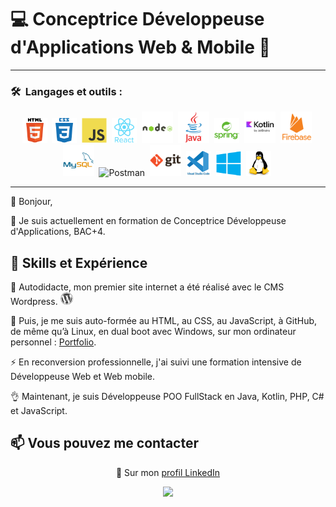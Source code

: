 # 💻 Conceptrice Développeuse d'Applications Web & Mobile 📱
---

### 🛠 &nbsp;Langages et outils :

<p align="center">   
<img src="https://github.com/devicons/devicon/blob/master/icons/html5/html5-original-wordmark.svg" title="HTML5" alt="HTML" width="40" height="40"/>&nbsp;
<img src="https://github.com/devicons/devicon/blob/master/icons/css3/css3-plain-wordmark.svg"  title="CSS3" alt="CSS" width="40" height="40"/>&nbsp;
<img src="https://github.com/devicons/devicon/blob/master/icons/javascript/javascript-original.svg" title="JavaScript" alt="JavaScript" width="40" height="40"/>&nbsp;
<img src="https://github.com/devicons/devicon/blob/master/icons/react/react-original-wordmark.svg" title="React" alt="React" width="40" height="40"/>&nbsp;
<img src="https://github.com/devicons/devicon/blob/master/icons/nodejs/nodejs-original-wordmark.svg" title="NodeJS" alt="NodeJS" width="50" height="50"/>&nbsp;
<img src="https://github.com/devicons/devicon/blob/master/icons/java/java-original-wordmark.svg" title="Java" alt="Java" width="50" height="50"/>&nbsp;
<img src="https://github.com/devicons/devicon/blob/master/icons/spring/spring-original-wordmark.svg" title="Spring" alt="Spring" width="40" height="40"/>&nbsp;
<img src="https://github.com/devicons/devicon/blob/master/icons/kotlin/kotlin-original-wordmark.svg" title="kotlin" alt="kotlin" width="50" height="50"/>&nbsp;
<img src="https://github.com/devicons/devicon/blob/master/icons/firebase/firebase-plain-wordmark.svg" title="Firebase" alt="Firebase" width="50" height="50"/>&nbsp;
<img src="https://github.com/devicons/devicon/blob/master/icons/mysql/mysql-original-wordmark.svg" title="MySQL"  alt="MySQL" width="50" height="50"/>&nbsp;
<img src="https://www.vectorlogo.zone/logos/getpostman/getpostman-icon.svg" title="Postman"  alt="Postman" width="40" height="40"/>&nbsp;
<img src="https://github.com/devicons/devicon/blob/master/icons/git/git-original-wordmark.svg" title="Git" **alt="Git" width="50" height="50"/>&nbsp;
<img src="https://github.com/devicons/devicon/blob/master/icons/vscode/vscode-original-wordmark.svg" title="vscode" **alt="vscode" width="40" height="40"/>&nbsp;
<img src="https://github.com/devicons/devicon/blob/master/icons/windows8/windows8-original.svg" title="windows" **alt="windows" width="40" height="40"/>&nbsp;
<img src="https://github.com/devicons/devicon/blob/master/icons/linux/linux-original.svg" title="linux" **alt="linux" width="40" height="40"/>&nbsp;
</p>

---


👋 Bonjour, 

🌱 Je suis actuellement en formation de Conceptrice Développeuse d'Applications, BAC+4.


## 💯 Skills et Expérience

🔭 Autodidacte, mon premier site internet a été réalisé avec le CMS Wordpress. <img src="https://github.com/devicons/devicon/blob/master/icons/wordpress/wordpress-plain.svg" title="wordpress" alt="wordpress" width="20" height="20"/> 

📅 Puis, je me suis auto-formée au HTML, au CSS, au JavaScript, à GitHub,
   de même qu’à Linux, en dual boot avec Windows, sur mon ordinateur personnel : [Portfolio](https://duchenedaphne.github.io).

⚡ En reconversion professionnelle, j'ai suivi une formation intensive de
   Développeuse Web et Web mobile.

👌 Maintenant, je suis Développeuse POO FullStack en Java, Kotlin, PHP, C# et JavaScript.


## 📫 Vous pouvez me contacter

<p align="center"> 
💬 Sur mon <a href='https://fr.linkedin.com/in/duchenedaphne/'>profil LinkedIn</a> 
<p>
<p align="center"> 
<img src="https://gifimage.net/wp-content/uploads/2018/06/world-wide-web-gif-11.gif">
<p>

<!---
duchenedaphne/duchenedaphne is a ✨ special ✨ repository because its `README.md` (this file) appears on your GitHub profile.
You can click the Preview link to take a look at your changes.
--->



